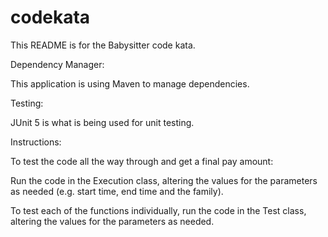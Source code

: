 # codekata

 This README is for the Babysitter code kata.

 Dependency Manager:

 This application is using Maven to manage dependencies.

 Testing:

 JUnit 5 is what is being used for unit testing.


 Instructions:

 To test the code all the way through and get a final pay amount:

 Run the code in the Execution class, altering the values for the parameters
 as needed (e.g. start time, end time and the family).


 To test each of the functions individually, run the code in the Test class, altering the values for the parameters
 as needed.